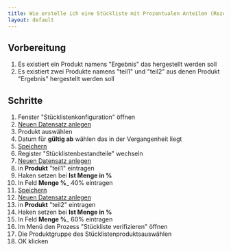 ```yaml
---
title: Wie erstelle ich eine Stückliste mit Prozentualen Anteilen (Rezept) ?
layout: default
---
```

## Vorbereitung
1. Es existiert ein Produkt namens "Ergebnis" das hergestellt werden soll
1. Es existiert zwei Produkte namens "teil1" und "teil2" aus denen Produkt "Ergebnis"  hergestellt werden soll


## Schritte
1. Fenster "Stücklistenkonfiguration" öffnen
1. [Neuen Datensatz anlegen](Wie_lege_ich_einen_neuen_datensatz_an)
1. Produkt auswählen
1. Datum für **gültig ab** wählen das in der Vergangenheit liegt
1. [Speichern](Wie_lege_ich_einen_neuen_datensatz_an)
1. Register "Stücklistenbestandteile" wechseln
1. [Neuen Datensatz anlegen](Wie_lege_ich_einen_neuen_datensatz_an)
1. in **Produkt** "teil1" eintragen
1. Haken setzen bei **Ist Menge in %**
1. In Feld **Menge %**_ 40% eintragen
1. [Speichern](Wie_lege_ich_einen_neuen_datensatz_an)
1. [Neuen Datensatz anlegen](Wie_lege_ich_einen_neuen_datensatz_an)
1. in **Produkt** "teil2" eintragen
1. Haken setzen bei **Ist Menge in %**
1. In Feld **Menge %**_ 60% eintragen
1. Im Menü den Prozess "Stückliste verifizieren" öffnen
1. Die Produktgruppe des Stücklistenproduktsauswählen
1. OK klicken
